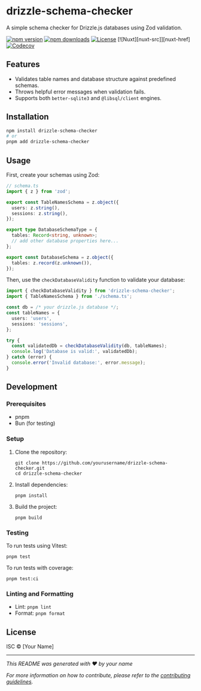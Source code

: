 # drizzle-schema-checker

A simple schema checker for Drizzle.js databases using Zod validation.

[![npm version][npm-version-src]][npm-version-href]
[![npm downloads][npm-downloads-src]][npm-downloads-href]
[![License][license-src]][license-href]
[![Nuxt][nuxt-src]][nuxt-href]
[![Codecov][codecov-src]][codecov-href]

## Features

- Validates table names and database structure against predefined schemas.
- Throws helpful error messages when validation fails.
- Supports both `better-sqlite3` and `@libsql/client` engines.

## Installation

```bash
npm install drizzle-schema-checker
# or
pnpm add drizzle-schema-checker
```

## Usage

First, create your schemas using Zod:

```typescript
// schema.ts
import { z } from 'zod';

export const TableNamesSchema = z.object({
  users: z.string(),
  sessions: z.string(),
});

export type DatabaseSchemaType = {
  tables: Record<string, unknown>;
  // add other database properties here...
};

export const DatabaseSchema = z.object({
  tables: z.record(z.unknown()),
});
```

Then, use the `checkDatabaseValidity` function to validate your database:

```typescript
import { checkDatabaseValidity } from 'drizzle-schema-checker';
import { TableNamesSchema } from './schema.ts';

const db = /* your drizzle.js database */;
const tableNames = {
  users: 'users',
  sessions: 'sessions',
};

try {
  const validatedDb = checkDatabaseValidity(db, tableNames);
  console.log('Database is valid:', validatedDb);
} catch (error) {
  console.error('Invalid database:', error.message);
}
```

## Development

### Prerequisites

- pnpm
- Bun (for testing)

### Setup

1. Clone the repository:
   ```
   git clone https://github.com/yourusername/drizzle-schema-checker.git
   cd drizzle-schema-checker
   ```

2. Install dependencies:
   ```
   pnpm install
   ```

3. Build the project:
   ```
   pnpm build
   ```

### Testing

To run tests using Vitest:

```
pnpm test
```

To run tests with coverage:

```
pnpm test:ci
```

### Linting and Formatting

- Lint: `pnpm lint`
- Format: `pnpm format`

## License

ISC © [Your Name]

---

_This README was generated with ❤️ by your name_

*For more information on how to contribute, please refer to the [contributing guidelines](CONTRIBUTING.md).*


<!-- Badges -->
[npm-version-src]: https://img.shields.io/npm/v/drizzle-schema-checker/latest.svg?style=flat&colorA=020420&colorB=00DC82
[npm-version-href]: https://npmjs.com/package/drizzle-schema-checker

[npm-downloads-src]: https://img.shields.io/npm/dm/drizzle-schema-checker.svg?style=flat&colorA=020420&colorB=00DC82
[npm-downloads-href]: https://npmjs.com/package/drizzle-schema-checker

[license-src]: https://img.shields.io/npm/l/drizzle-schema-checker.svg?style=flat&colorA=020420&colorB=00DC82
[license-href]: https://npmjs.com/package/drizzle-schema-checker


[codecov-src]: https://codecov.io/gh/adrienZ/drizzle-schema-checker/graph/badge.svg?token=SPS4DURB2A
[codecov-href]: https://codecov.io/gh/adrienZ/drizzle-schema-checker
